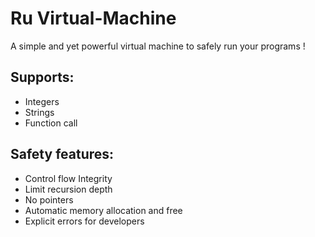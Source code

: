# Ru Virtual-Machine

A simple and yet powerful virtual machine to safely run your programs !

## Supports:
-  Integers
-  Strings
-  Function call

## Safety features:  
- Control flow Integrity
- Limit recursion depth
- No pointers
- Automatic memory allocation and free
- Explicit errors for developers
